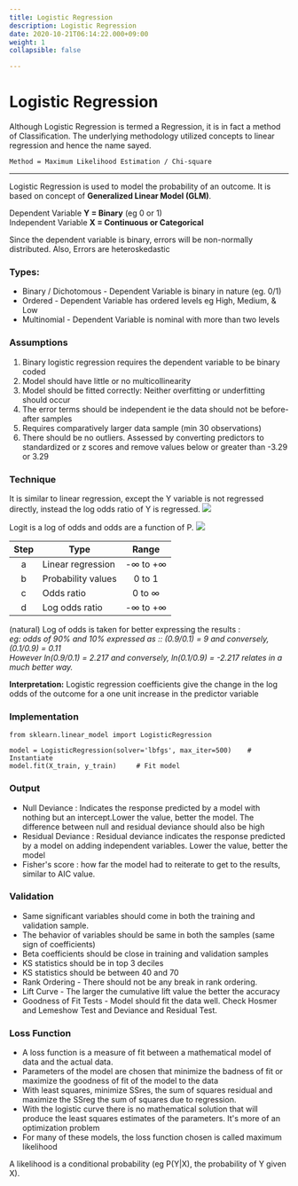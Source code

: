 ```yaml
---
title: Logistic Regression
description: Logistic Regression
date: 2020-10-21T06:14:22.000+09:00
weight: 1
collapsible: false

---
```

# Logistic Regression

Although Logistic Regression is termed a Regression, it is in fact a method of Classification. The underlying methodology utilized concepts to linear regression and hence the name sayed. 

`Method = Maximum Likelihood Estimation / Chi-square`

***

Logistic Regression is used to model the probability of an outcome. It is based on concept of **Generalized Linear Model (GLM)**.

Dependent Variable **Y = Binary** (eg 0 or 1)  
Independent Variable **X = Continuous or Categorical**

Since the dependent variable is binary, errors will be non-normally distributed. Also, Errors are heteroskedastic

### Types:

* Binary / Dichotomous - Dependent Variable is binary in nature (eg. 0/1)
* Ordered - Dependent Variable has ordered levels eg High, Medium, & Low
* Multinomial - Dependent Variable is nominal with more than two levels

### Assumptions

1. Binary logistic regression requires the dependent variable to be binary coded
2. Model should have little or no multicollinearity
3. Model should be fitted correctly: Neither overfitting or underfitting should occur
4. The error terms should be independent ie the data should not be before-after samples
5. Requires comparatively larger data sample (min 30 observations)
6. There should be no outliers. Assessed by converting predictors to standardized or z scores and remove values below or greater than -3.29 or 3.29

### Technique

It is similar to linear regression, except the Y variable is not regressed directly, instead the log odds ratio of Y is regressed.
![](https://lh3.googleusercontent.com/2VsVZ8NP0E0CZ9-UYxZhiP4a0ukNuHBONgCDMRs4kgZ-yD1N5L97PlSPjsmy5i-bk8pwGrpDBOq86pc5fm9vohzO35D-Zkn_A5hLgG0zjmo8uISm0JQSVOnqgfdzleVsfTdJvqo4)

Logit is a log of odds and odds are a function of P.
![](https://lh3.googleusercontent.com/M9lvSz_P61DFtf5Yx0eQktSY9C-fbDRJHYvz_hGvHcCxdL3xEp51eMT3Uz1avRFihrmC2We4JiOQNZyIObN7rah67I6gtg1sFVbpv-bNVDZjKhzLJEwi7iZ6rZZ_jcK4PFvZeJxA)

| Step | Type | Range |
| :---: | --- | :---: |
| a | Linear regression | -∞ to +∞ |
| b | Probability values | 0 to 1 |
| c | Odds ratio | 0 to ∞ |
| d | Log odds ratio | -∞ to +∞ |

(natural) Log of odds is taken for better expressing the results :  
_eg: odds of 90% and 10% expressed as :: (0.9/0.1) = 9 and conversely, (0.1/0.9) = 0.11_  
_However ln(0.9/0.1) = 2.217 and conversely, ln(0.1/0.9) = -2.217 relates in a much better way._

**Interpretation:** Logistic regression coefficients give the change in the log odds of the outcome for a one unit increase in the predictor variable

### Implementation

    from sklearn.linear_model import LogisticRegression
    
    model = LogisticRegression(solver='lbfgs', max_iter=500)    # Instantiate
    model.fit(X_train, y_train)		# Fit model

### Output

* Null Deviance : Indicates the response predicted by a model with nothing but an intercept.Lower the value, better the model. The difference between null and residual deviance should also be high
* Residual Deviance : Residual deviance indicates the response predicted by a model on adding independent variables. Lower the value, better the model
* Fisher's score : how far the model had to reiterate to get to the results, similar to AIC value.

### Validation

* Same significant variables should come in both the training and validation sample.
* The behavior of variables should be same in both the samples (same sign of coefficients)
* Beta coefficients should be close in training and validation samples
* KS statistics should be in top 3 deciles
* KS statistics should be between 40 and 70
* Rank Ordering - There should not be any break in rank ordering.
* Lift Curve - The larger the cumulative lift value the better the accuracy
* Goodness of Fit Tests - Model should fit the data well. Check Hosmer and Lemeshow Test and Deviance and Residual Test.

### Loss Function

* A loss function is a measure of fit between a mathematical model of data and the actual data.
* Parameters of the model are chosen that minimize the badness of fit or maximize the goodness of fit of the model to the data
* With least squares, minimize SSres, the sum of squares residual and maximize the SSreg the sum of squares due to regression.
* With the logistic curve there is no mathematical solution that will produce the least squares estimates of the parameters. It's more of an optimization problem
* For many of these models, the loss function chosen is called maximum likelihood

A likelihood is a conditional probability (eg P(Y|X), the probability of Y given X).